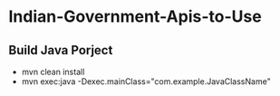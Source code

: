# Indian-Government-Apis-to-Use



## Build Java Porject

* mvn clean install
* mvn exec:java -Dexec.mainClass="com.example.JavaClassName"



